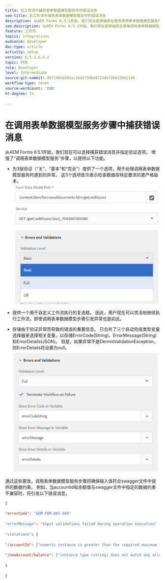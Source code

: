 ```yaml
---
title: 在工作流中捕获表单数据模型服务中的错误消息
seo-title: 在工作流中捕获表单数据模型服务中的错误消息
description: 从AEM Forms 6.5.1开始，我们现在能够捕获在使用调用表单数据模型服务作为AEM工作流中的步骤时生成的错误消息。 工作流.
seo-description: 从AEM Forms 6.5.1开始，我们现在能够捕获在使用调用表单数据模型服务作为AEM工作流中的步骤时生成的错误消息。 工作流.
feature: 工作流
topics: integrations
audience: developer
doc-type: article
activity: setup
version: 6.5.1,6.5.2
topic: 开发
role: Developer
level: Intermediate
source-git-commit: d9714b9a291ec3ee5f3dba9723de72bb120d2149
workflow-type: tm+mt
source-wordcount: '288'
ht-degree: 1%

---
```



# 在调用表单数据模型服务步骤中捕获错误消息

从AEM Forms 6.5.1开始，我们现在可以选择捕获错误消息并指定验证选项。 增强了“调用表单数据模型服务”步骤，以提供以下功能。

* 为3层验证（“关”、“基本”和“完全”）提供了一个选项，用于处理调用表单数据模型服务时遇到的异常。 这3个选项依次表示检查数据库特定要求的更严格版本。
   ![验证级别](assets/validation-level.PNG)

* 提供一个用于自定义工作流执行的复选框。 因此，用户现在可以灵活地继续执行工作流，即使调用表单数据模型步骤引发异常也是如此。

* 存储由于验证异常而导致的错误的重要信息。 已合并了三个自动完成类型变量选择器来选择相关变量，以存储ErrorCode(String)、ErrorMessage(String)和ErrorDetails(JSON)。 但是，如果异常不是DermisValidationException，则ErrorDetails将设置为null。
   ![捕获错误消息](assets/fdm-error-details.PNG)

通过这些更改，调用表单数据模型服务步骤将确保输入值符合swagger文件中提供的数据约束。 例如，当accountId和余额值与swagger文件中指定的数据约束不兼容时，将引发以下错误消息。

```json
{

"errorCode": "AEM-FDM-001-049"

"errorMessage": "Input validations failed during operation execution"

"violations": {

"/accountId": ["numeric instance is greater than the required maximum (maximum: 20, found: 97)"],

"/newAccount/balance": ["instance type (string) does not match any allowed primitive type (allowed: [\"integer\",\"number\"])"]

}

}
```


